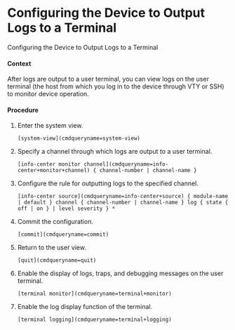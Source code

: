Configuring the Device to Output Logs to a Terminal
===================================================

Configuring the Device to Output Logs to a Terminal

#### Context

After logs are output to a user terminal, you can view logs on the user terminal (the host from which you log in to the device through VTY or SSH) to monitor device operation.


#### Procedure

1. Enter the system view.
   
   
   ```
   [system-view](cmdqueryname=system-view)
   ```
2. Specify a channel through which logs are output to a user terminal.
   
   
   ```
   [info-center monitor channel](cmdqueryname=info-center+monitor+channel) { channel-number | channel-name }
   ```
3. Configure the rule for outputting logs to the specified channel.
   
   
   ```
   [info-center source](cmdqueryname=info-center+source) { module-name | default } channel { channel-number | channel-name } log { state { off | on } | level severity } *
   ```
4. Commit the configuration.
   
   
   ```
   [commit](cmdqueryname=commit)
   ```
5. Return to the user view.
   
   
   ```
   [quit](cmdqueryname=quit) 
   ```
6. Enable the display of logs, traps, and debugging messages on the user terminal.
   
   
   ```
   [terminal monitor](cmdqueryname=terminal+monitor)
   ```
7. Enable the log display function of the terminal.
   
   
   ```
   [terminal logging](cmdqueryname=terminal+logging)
   ```